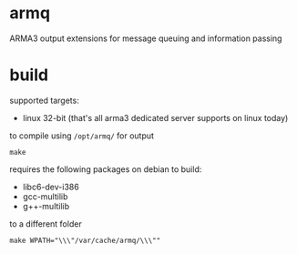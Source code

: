 armq
===

ARMA3 output extensions for message queuing and information passing

# build

supported targets:

* linux 32-bit (that's all arma3 dedicated server supports on linux today)

to compile using `/opt/armq/` for output
```
make
```

requires the following packages on debian to build:

* libc6-dev-i386
* gcc-multilib
* g++-multilib 

to a different folder
```
make WPATH="\\\"/var/cache/armq/\\\""
```

